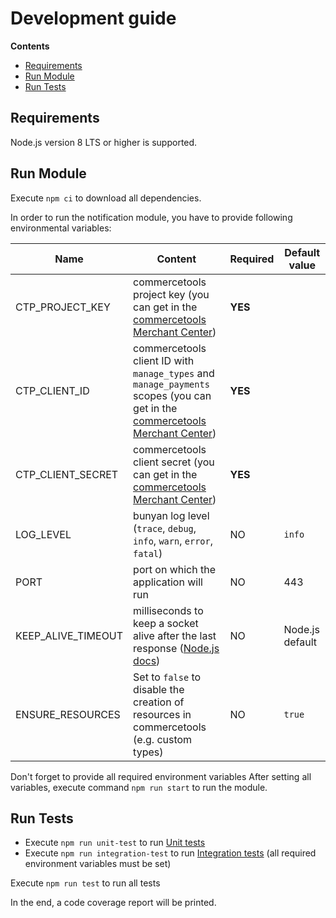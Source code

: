 # Development guide

<!-- START doctoc generated TOC please keep comment here to allow auto update -->
<!-- DON'T EDIT THIS SECTION, INSTEAD RE-RUN doctoc TO UPDATE -->
**Contents**

- [Requirements](#requirements)
- [Run Module](#run-module)
- [Run Tests](#run-tests)

<!-- END doctoc generated TOC please keep comment here to allow auto update -->

## Requirements
Node.js version 8 LTS or higher is supported.

## Run Module
Execute `npm сi` to download all dependencies.

In order to run the notification module, you have to provide following environmental variables:

Name | Content | Required | Default value
------------ | ------------- | ------------- | -------------
CTP_PROJECT_KEY | commercetools project key (you can get in the [commercetools Merchant Center](https://mc.commercetools.com)) | **YES** |
CTP_CLIENT_ID | commercetools client ID with `manage_types` and `manage_payments` scopes (you can get in the [commercetools Merchant Center](https://mc.commercetools.com)) | **YES** |
CTP_CLIENT_SECRET | commercetools client secret (you can get in the [commercetools Merchant Center](https://mc.commercetools.com)) | **YES** |
LOG_LEVEL | bunyan log level (`trace`, `debug`, `info`, `warn`, `error`, `fatal`)| NO | `info`
PORT | port on which the application will run | NO | 443
KEEP_ALIVE_TIMEOUT | milliseconds to keep a socket alive after the last response ([Node.js docs](https://nodejs.org/dist/latest-v8.x/docs/api/http.html#http_server_keepalivetimeout)) | NO | Node.js default
ENSURE_RESOURCES | Set to `false` to disable the creation of resources in commercetools (e.g. custom types) | NO | `true`

Don't forget to provide all required environment variables
After setting all variables, execute command `npm run start` to run the module.

## Run Tests

- Execute `npm run unit-test` to run [Unit tests](../test/unit)
- Execute `npm run integration-test` to run [Integration tests](../test/integration) (all required environment variables must be set)

Execute `npm run test` to run all tests

In the end, a code coverage report will be printed.
